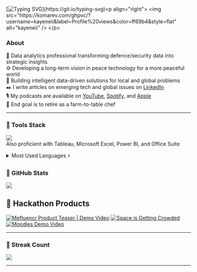 [![Typing SVG](https://readme-typing-svg.herokuapp.com?font=Press+Start&pause=1000&color=FF69B4&repeat=false&width=435&lines=+Awesome!+You+found+me.)](https://git.io/typing-svg)<p align="right"> <img src="https://komarev.com/ghpvc/?username=kayeneii&label=Profile%20views&color=ff69b4&style=flat" alt="kayeneii" /> </p>

### About
🧠 Data analytics professional transforming defence/security data into strategic insights<br/>
⚙️ Developing a long-term vision in peace technology for a more peaceful world<br/>
🤖 Building intelligent data-driven solutions for local and global problems<br/>
✒️ I write articles on emerging tech and global issues on [LinkedIn](https://www.linkedin.com/newsletters/7271906133471064064/)<br/>
🎙️ My podcasts are available on [YouTube](https://www.youtube.com/@peacepeoplepod), [Spotify](https://open.spotify.com/show/3CVXQamY5NHPNRlzCF3MBd), and [Apple](https://podcasts.apple.com/us/podcast/peace-and-people/id1810027754)<br/>
🍃 End goal is to retire as a farm-to-table chef<br/>

---

###  💼 Tools Stack
[![](https://skillicons.dev/icons?i=py,sklearn,mysql,supabase,gcp,notion,netlify,github,blender&theme=dark)](https://skillicons.dev)<br/>
Also proficient with Tableau, Microsoft Excel, Power BI, and Office Suite

<details>
  <summary>Most Used Languages ⚡</summary>
  
  <a href="#">![Top Langs](https://github-readme-stats.vercel.app/api/top-langs/?username=kayeneii&layout=compact&theme=blueberry&count_private=true&hide_border=false)</a>
</details>
  
### 🧮 GitHub Stats
 <a href="#">![](https://github-readme-stats.vercel.app/api?username=kayeneii&theme=blueberry&hide_border=false&count_private=true)</a>

## 💫 Hackathon Products
<!-- BEGIN YOUTUBE-CARDS -->
[![Mefluencr Product Teaser | Demo Video](https://ytcards.demolab.com/?id=M7e0HV7j_zQ&title=Mefluencr+Product+Teaser+%7C+Demo+Video&lang=en&timestamp=1760020943&background_color=%230d1117&title_color=%23ffffff&stats_color=%23dedede&max_title_lines=1&width=250&border_radius=5 "Mefluencr Product Teaser | Demo Video")](https://www.youtube.com/watch?v=M7e0HV7j_zQ)
[![Space is Getting Crowded](https://ytcards.demolab.com/?id=1efJ2o7dDOY&title=Space+is+Getting+Crowded&lang=en&timestamp=1757863762&background_color=%230d1117&title_color=%23ffffff&stats_color=%23dedede&max_title_lines=1&width=250&border_radius=5 "Space is Getting Crowded")](https://www.youtube.com/watch?v=1efJ2o7dDOY)
[![Moodles Demo Video](https://ytcards.demolab.com/?id=P32aPGsiPVU&title=Moodles+Demo+Video&lang=en&timestamp=1750653970&background_color=%230d1117&title_color=%23ffffff&stats_color=%23dedede&max_title_lines=1&width=250&border_radius=5 "Moodles Demo Video")](https://www.youtube.com/watch?v=P32aPGsiPVU)
<!-- END YOUTUBE-CARDS -->

---

### 🧙‍ Streak Count
<a href="#">![](https://nirzak-streak-stats.vercel.app/?user=kayeneii&theme=blueberry&hide_border=false)</a></br>

---
